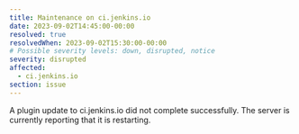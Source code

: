 ```yaml
---
title: Maintenance on ci.jenkins.io
date: 2023-09-02T14:45:00-00:00
resolved: true
resolvedWhen: 2023-09-02T15:30:00-00:00
# Possible severity levels: down, disrupted, notice
severity: disrupted
affected:
  - ci.jenkins.io
section: issue
---
```


A plugin update to ci.jenkins.io did not complete successfully.
The server is currently reporting that it is restarting.
